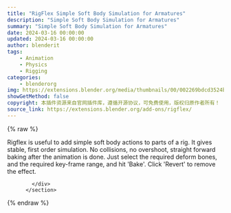 ```yaml
---
title: "RigFlex Simple Soft Body Simulation for Armatures"
description: "Simple Soft Body Simulation for Armatures"
summary: "Simple Soft Body Simulation for Armatures"
date: 2024-03-16 00:00:00
updated: 2024-03-16 00:00:00
author: blenderit
tags: 
    - Animation
    - Physics
    - Rigging
categories:
    - blenderorg
img: https://extensions.blender.org/media/thumbnails/00/002269bdcd3524b0f1b3ce296c78294a79f9b1003cff05b216605c8976f5c0eb_640x360.webp
showGetMethod: false
copyright: 本插件资源来自官网插件库，遵循开源协议，可免费使用，版权归原作者所有！
source_link: https://extensions.blender.org/add-ons/rigflex/
---
```


{% raw %}
<section id="about" class="mt-3">
            <div class="box style-rich-text">
              <p>Rigflex is useful to add simple soft body actions to parts of a rig. It gives stable, first order simulation. No collisions, no overshoot, straight forward baking after the animation is done. Just select the required deform bones, and the required key-frame range, and hit 'Bake'. Click 'Revert' to remove the effect.</p>

            </div>
          </section>
<div style="display: none">blenderorg</div>
{% endraw %}